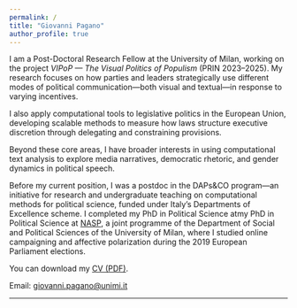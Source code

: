 ```yaml
---
permalink: /
title: "Giovanni Pagano"
author_profile: true
---
```


I am a Post-Doctoral Research Fellow at the University of Milan, working on the project *VIPoP — The Visual Politics of Populism* (PRIN 2023–2025). My research focuses on how parties and leaders strategically use different modes of political communication—both visual and textual—in response to varying incentives. 

I also apply computational tools to legislative politics in the European Union, developing scalable methods to measure how laws structure executive discretion through delegating and constraining provisions. 

Beyond these core areas, I have broader interests in using computational text analysis to explore media narratives, democratic rhetoric, and gender dynamics in political speech.

Before my current position, I was a postdoc in the DAPs&CO program—an initiative for research and undergraduate teaching on computational methods for political science, funded under Italy’s Departments of Excellence scheme. I completed my PhD in Political Science atmy PhD in Political Science at [NASP](https://www.nasp.eu/training/phd-programmes/pols.html), a joint programme of the Department of Social and Political Sciences of the University of Milan, where I studied online campaigning and affective polarization during the 2019 European Parliament elections.

You can download my [CV (PDF)](/files/Giovanni_Pagano_CV.pdf).

Email: [giovanni.pagano@unimi.it](mailto:giovanni.pagano@unimi.it)  

---
